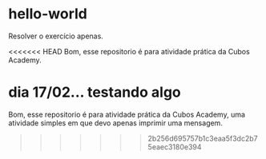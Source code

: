 # hello-world
Resolver o exercício apenas.

<<<<<<< HEAD
Bom, esse repositorio é para atividade prática da Cubos Academy. 

dia 17/02... testando algo
=======
Bom, esse repositorio é para atividade prática da Cubos Academy, uma atividade simples em que devo apenas imprimir uma mensagem.
>>>>>>> 2b256d695757b1c3eaa5f3dc2b75eaec3180e394

